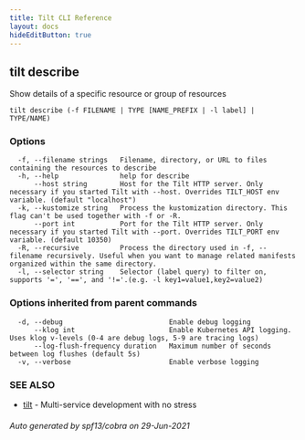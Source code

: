 ```yaml
---
title: Tilt CLI Reference
layout: docs
hideEditButton: true
---
```

## tilt describe

Show details of a specific resource or group of resources

```
tilt describe (-f FILENAME | TYPE [NAME_PREFIX | -l label] | TYPE/NAME)
```

### Options

```
  -f, --filename strings   Filename, directory, or URL to files containing the resources to describe
  -h, --help               help for describe
      --host string        Host for the Tilt HTTP server. Only necessary if you started Tilt with --host. Overrides TILT_HOST env variable. (default "localhost")
  -k, --kustomize string   Process the kustomization directory. This flag can't be used together with -f or -R.
      --port int           Port for the Tilt HTTP server. Only necessary if you started Tilt with --port. Overrides TILT_PORT env variable. (default 10350)
  -R, --recursive          Process the directory used in -f, --filename recursively. Useful when you want to manage related manifests organized within the same directory.
  -l, --selector string    Selector (label query) to filter on, supports '=', '==', and '!='.(e.g. -l key1=value1,key2=value2)
```

### Options inherited from parent commands

```
  -d, --debug                          Enable debug logging
      --klog int                       Enable Kubernetes API logging. Uses klog v-levels (0-4 are debug logs, 5-9 are tracing logs)
      --log-flush-frequency duration   Maximum number of seconds between log flushes (default 5s)
  -v, --verbose                        Enable verbose logging
```

### SEE ALSO

* [tilt](tilt.html)	 - Multi-service development with no stress

###### Auto generated by spf13/cobra on 29-Jun-2021
